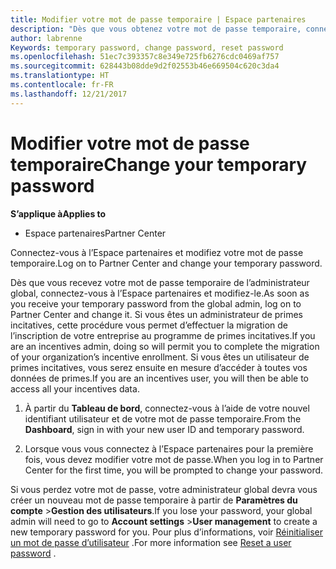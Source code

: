 ```yaml
---
title: Modifier votre mot de passe temporaire | Espace partenaires
description: "Dès que vous obtenez votre mot de passe temporaire, connectez-vous à l’Espace partenaires et modifiez-le."
author: labrenne
Keywords: temporary password, change password, reset password
ms.openlocfilehash: 51ec7c393357c8e349e725fb6276cdc0469af757
ms.sourcegitcommit: 628443b08dde9d2f02553b46e669504c620c3da4
ms.translationtype: HT
ms.contentlocale: fr-FR
ms.lasthandoff: 12/21/2017
---
```

# <a name="change-your-temporary-password"></a><span data-ttu-id="9256b-103">Modifier votre mot de passe temporaire</span><span class="sxs-lookup"><span data-stu-id="9256b-103">Change your temporary password</span></span>

**<span data-ttu-id="9256b-104">S’applique à</span><span class="sxs-lookup"><span data-stu-id="9256b-104">Applies to</span></span>**

-  <span data-ttu-id="9256b-105">Espace partenaires</span><span class="sxs-lookup"><span data-stu-id="9256b-105">Partner Center</span></span>

<span data-ttu-id="9256b-106">Connectez-vous à l’Espace partenaires et modifiez votre mot de passe temporaire.</span><span class="sxs-lookup"><span data-stu-id="9256b-106">Log on to Partner Center and change your temporary password.</span></span>

<span data-ttu-id="9256b-107">Dès que vous recevez votre mot de passe temporaire de l’administrateur global, connectez-vous à l’Espace partenaires et modifiez-le.</span><span class="sxs-lookup"><span data-stu-id="9256b-107">As soon as you receive your temporary password from the global admin, log on to Partner Center and change it.</span></span> <span data-ttu-id="9256b-108">Si vous êtes un administrateur de primes incitatives, cette procédure vous permet d’effectuer la migration de l’inscription de votre entreprise au programme de primes incitatives.</span><span class="sxs-lookup"><span data-stu-id="9256b-108">If you are an incentives admin, doing so will permit you to complete the migration of your organization’s incentive enrollment.</span></span> <span data-ttu-id="9256b-109">Si vous êtes un utilisateur de primes incitatives, vous serez ensuite en mesure d’accéder à toutes vos données de primes.</span><span class="sxs-lookup"><span data-stu-id="9256b-109">If you are an incentives user, you will then be able to access all your incentives data.</span></span>

1.  <span data-ttu-id="9256b-110">À partir du **Tableau de bord**, connectez-vous à l’aide de votre nouvel identifiant utilisateur et de votre mot de passe temporaire.</span><span class="sxs-lookup"><span data-stu-id="9256b-110">From the **Dashboard**, sign in with your new user ID and temporary password.</span></span>

2.  <span data-ttu-id="9256b-111">Lorsque vous vous connectez à l’Espace partenaires pour la première fois, vous devez modifier votre mot de passe.</span><span class="sxs-lookup"><span data-stu-id="9256b-111">When you log in to Partner Center for the first time, you will be prompted to change your password.</span></span>

<span data-ttu-id="9256b-112">Si vous perdez votre mot de passe, votre administrateur global devra vous créer un nouveau mot de passe temporaire à partir de **Paramètres du compte** >**Gestion des utilisateurs**.</span><span class="sxs-lookup"><span data-stu-id="9256b-112">If you lose your password, your global admin will need to go to  **Account settings** >**User management** to create a new temporary password for you.</span></span>
<span data-ttu-id="9256b-113">Pour plus d’informations, voir [Réinitialiser un mot de passe d’utilisateur](reset-a-user-password.md) .</span><span class="sxs-lookup"><span data-stu-id="9256b-113">For more information see [Reset a user password](reset-a-user-password.md) .</span></span>


 

 



